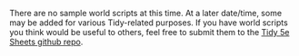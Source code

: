There are no sample world scripts at this time. At a later date/time, some may be added for various Tidy-related purposes. If you have world scripts you think would be useful to others, feel free to submit them to the [Tidy 5e Sheets github repo](<https://github.com/kgar/foundry-vtt-tidy-5e-sheets>).